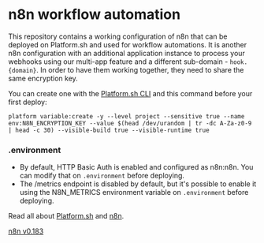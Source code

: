 # n8n workflow automation

This repository contains a working configuration of n8n that can be deployed on Platform.sh and used for workflow automations. It is another n8n configuration with an additional application instance to process your webhooks using our multi-app feature and a different sub-domain - `hook.{domain}`. In order to have them working together, they need to share the same encryption key.

You can create one with the [Platform.sh 
CLI](https://docs.platform.sh/gettingstarted/introduction/own-code/cli-install.html) 
and this command before your first deploy:

`platform variable:create -y --level project --sensitive true --name env:N8N_ENCRYPTION_KEY --value $(head /dev/urandom | tr -dc A-Za-z0-9 | head -c 30) --visible-build true --visible-runtime true`

### .environment
- By default, HTTP Basic Auth is enabled and configured as n8n:n8n. You can modify that on `.environment` before deploying.
- The /metrics endpoint is disabled by default, but it's possible to enable it using the N8N_METRICS environment variable on `.environment` before deploying.

Read all about [Platform.sh](https://docs.platform.sh/) and [n8n](https://docs.n8n.io/).

[n8n v0.183](https://github.com/n8n-io/n8n)
